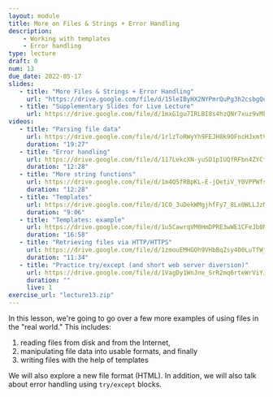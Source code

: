 ```yaml
---
layout: module
title: More on Files & Strings + Error Handling
description:
    - Working with templates
    - Error handling
type: lecture
draft: 0
num: 13
due_date: 2022-05-17
slides: 
   - title: "More Files & Strings + Error Handling"
     url: "https://drive.google.com/file/d/15leIByHX2NYPmrQuPg3h2csbgQucCrbg/view?usp=sharing"
   - title: "Supplementary Slides for Live Lecture"
     url: https://drive.google.com/file/d/1mxG1gu7IRLBI8s4hzQNr7xuz9vMk1IAX/view?usp=sharing
videos:
   - title: "Parsing file data"
     url: https://drive.google.com/file/d/1rlzToRWyYh9FEJH8k9OFncHJxmtVLHC2/view?usp=sharing
     duration: "19:27"
   - title: "Error handling"
     url: https://drive.google.com/file/d/117LekcXN-yuSD1pIUQfRFbn4ZYCfS5CG/view?usp=sharing
     duration: "12:28"
   - title: "More string functions"
     url: https://drive.google.com/file/d/1m4Q5fRBpKL-E-jQetiV_Y0VPPWfsnPgO/view?usp=sharing
     duration: "12:28"
   - title: "Templates"
     url: https://drive.google.com/file/d/1CO_3uDekWMgjhfFy7_8Lx0WLLJzMS8MZ/view?usp=sharing
     duration: "9:06"
   - title: "Templates: example"
     url: https://drive.google.com/file/d/1u5CawrqVM0HmDPRE3wWE1CFeJb0NESND/view?usp=sharing
     duration: "16:58"
   - title: "Retrieving files via HTTP/HTTPS"
     url: https://drive.google.com/file/d/1zmouEMHGOh9VHbBqZsy4D0LuTfWjbPjM/view?usp=sharing
     duration: "11:34"
   - title: "Practice try/except (and short web server diversion)"
     url: https://drive.google.com/file/d/1VagDy1WnJne_SrR2mq6rteWrViYJRo0f/view?usp=sharing
     duration: ""
     live: 1
exercise_url: "lecture13.zip"
---
```


In this lesson, we're going to go over a few more examples of using files in the "real world." This includes:
1. reading files from disk and from the Internet,
2. manipulating file data into usable formats, and finally
3. writing files with the help of templates

We will also explore a new file format (HTML). In addition, we will also talk about error handling using `try/except` blocks.
